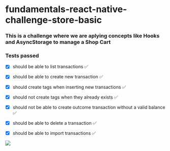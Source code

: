 # fundamentals-react-native-challenge-store-basic

### This is a challenge where we are aplying concepts like Hooks and AsyncStorage to manage a Shop Cart

### Tests passed

- [x] should be able to list transactions ✅ 
- [x] should be able to create new transaction ✅ 
- [x] should create tags when inserting new transactions ✅ 

- [x] should not create tags when they already exists ✅ 
- [x] should not be able to create outcome transaction without a valid balance  ✅ 

- [x] should be able to delete a transaction  ✅ 
- [x] should be able to import transactions  ✅ 
 
 ![](https://recordit.co/QKJlr3Oqhw.gif)


